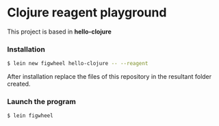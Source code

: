 # Clojure reagent playground

This project is based in **hello-clojure**

### Installation

```bash
$ lein new figwheel hello-clojure -- --reagent
```

After installation replace the files of this repository in the resultant folder created.

### Launch the program 

```bash
$ lein figwheel
``` 
